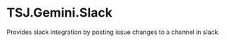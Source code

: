 TSJ.Gemini.Slack
================

Provides slack integration by posting issue changes to a channel in slack.
